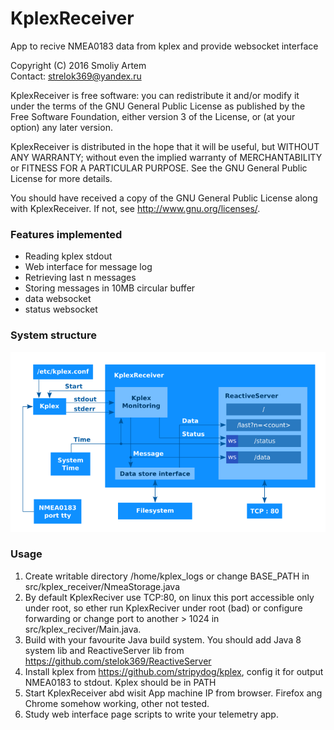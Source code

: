 # KplexReceiver
App to recive NMEA0183 data from kplex and provide websocket interface

Copyright (C) 2016 Smoliy Artem<br>Contact: strelok369@yandex.ru

KplexReceiver is free software: you can redistribute it and/or modify it under the terms of the GNU General Public License as published by the Free Software Foundation, either version 3 of the License, or (at your option) any later version.

KplexReceiver is distributed in the hope that it will be useful, but WITHOUT ANY WARRANTY; without even the implied warranty of MERCHANTABILITY or FITNESS FOR A PARTICULAR PURPOSE. See the GNU General Public License for more details.

You should have received a copy of the GNU General Public License
along with KplexReceiver. If not, see <http://www.gnu.org/licenses/>.

### Features implemented 
- Reading kplex stdout
- Web interface for message log
- Retrieving last n messages
- Storing messages in 10MB circular buffer
- data websocket
- status websocket

### System structure
![Structure](/docs/struct_en.png?raw=true "Structure")

### Usage
1. Create writable directory /home/kplex_logs or change BASE_PATH in src/kplex_receiver/NmeaStorage.java
2. By default KplexReciver use TCP:80, on linux this port accessible only under root, so ether run KplexReciver under root (bad) or configure forwarding or change port to another > 1024 in src/kplex_reciver/Main.java.
3. Build with your favourite Java build system. You should add Java 8 system lib and ReactiveServer lib from https://github.com/stelok369/ReactiveServer
4. Install kplex from https://github.com/stripydog/kplex, config it for output NMEA0183 to stdout. Kplex should be in PATH
5. Start KplexReceiver abd wisit App machine IP from browser. Firefox ang Chrome somehow working, other not tested.
6. Study web interface page scripts to write your telemetry app.